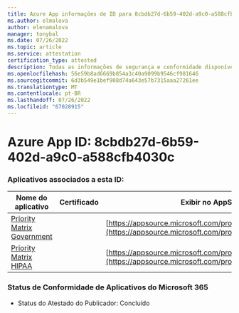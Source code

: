 ```yaml
---
title: Azure App informações de ID para 8cbdb27d-6b59-402d-a9c0-a588cfb4030c
ms.author: elmalova
author: elenamalova
manager: tonybal
ms.date: 07/26/2022
ms.topic: article
ms.service: attestation
certification_type: attested
description: Todas as informações de segurança e conformidade disponíveis para 8cbdb27d-6b59-402d-a9c0-a588cfb4030c.
ms.openlocfilehash: 56e59b8ad6669b854a3c40a9099b9546cf981646
ms.sourcegitcommit: 6d3b549e1bef908d74a643e57b7315aaa27261ee
ms.translationtype: MT
ms.contentlocale: pt-BR
ms.lasthandoff: 07/26/2022
ms.locfileid: "67028915"
---
```

# <a name="azure-app-id-8cbdb27d-6b59-402d-a9c0-a588cfb4030c"></a>Azure App ID: 8cbdb27d-6b59-402d-a9c0-a588cfb4030c


### <a name="apps-associated-with-this-id"></a>Aplicativos associados a esta ID:
| **Nome do aplicativo** | **Certificado** | **Exibir no AppSource** |
|--------------|---------------|-----------------------|
| [Priority Matrix Government](../forward/WA200004231.md) |  | [https://appsource.microsoft.com/product/office/WA200004231](https://appsource.microsoft.com/product/office/WA200004231) |
| [Priority Matrix HIPAA](../forward/WA200004259.md) |  | [https://appsource.microsoft.com/product/office/WA200004259](https://appsource.microsoft.com/product/office/WA200004259) |

### <a name="microsoft-365-app-compliance-status"></a>Status de Conformidade de Aplicativos do Microsoft 365
- Status do Atestado do Publicador: Concluído
